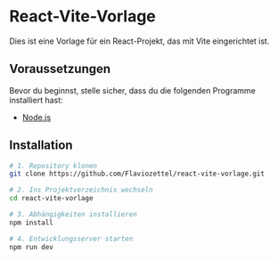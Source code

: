 # React-Vite-Vorlage

Dies ist eine Vorlage für ein React-Projekt, das mit Vite eingerichtet ist.

## Voraussetzungen

Bevor du beginnst, stelle sicher, dass du die folgenden Programme installiert hast:

- [Node.js](https://nodejs.org/)

## Installation

```bash
# 1. Repository klonen
git clone https://github.com/Flaviozettel/react-vite-vorlage.git

# 2. Ins Projektverzeichnis wechseln
cd react-vite-vorlage

# 3. Abhängigkeiten installieren
npm install

# 4. Entwicklungsserver starten
npm run dev
```
